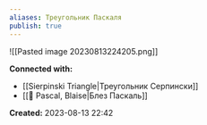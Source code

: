 ```yaml
---
aliases: Треугольник Паскаля
publish: true
---
```


![[Pasted image 20230813224205.png]]






**Connected with:**
- [[Sierpinski Triangle|Треугольник Серпински]]
- [[👤 Pascal, Blaise|Блез Паскаль]]



**Created:** 2023-08-13 22:42